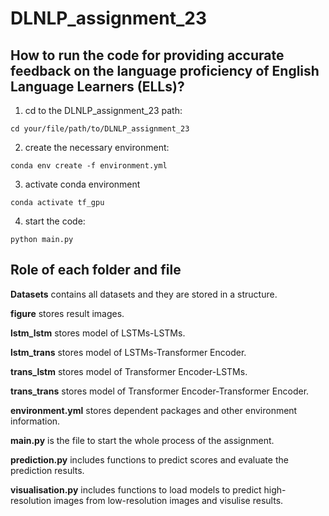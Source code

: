 # DLNLP_assignment_23

## How to run the code for providing accurate feedback on the language proficiency of English Language Learners (ELLs)?

1. cd to the DLNLP_assignment_23 path:
```
cd your/file/path/to/DLNLP_assignment_23
```

2. create the necessary environment:
```
conda env create -f environment.yml
```

3. activate conda environment
```
conda activate tf_gpu
```

4. start the code:

```
python main.py
```

## Role of each folder and file

**Datasets** contains all datasets and they are stored in a structure.

**figure** stores result images.

**lstm_lstm** stores model of LSTMs-LSTMs.

**lstm_trans** stores model of LSTMs-Transformer Encoder.

**trans_lstm** stores model of Transformer Encoder-LSTMs.

**trans_trans** stores model of Transformer Encoder-Transformer Encoder.

**environment.yml** stores dependent packages and other environment information.

**main.py** is the file to start the whole process of the assignment.

**prediction.py** includes functions to predict scores and evaluate the prediction results.

**visualisation.py** includes functions to load models to predict high-resolution images from low-resolution images and visulise results.
